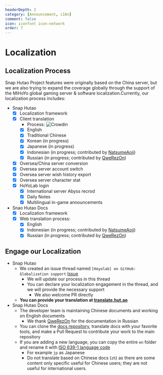 ```yaml
---
headerDepth: 2
category: [Announcement, i18n]
comment: false
icon: iconfont icon-network
order: 7
---
```


# Localization

## Localization Process

Snap Hutao Project features were originally based on the China server, but we are also trying to expand the coverage globally through the support of the MiHoYo global gaming server & software localization.Currently, our localization process includes:

- Snap Hutao
  - [x] Localization framework
  - [x] Client translation
    - Process: ![Crowdin](https://badges.crowdin.net/snap-hutao/localized.svg)
    - [x] English
    - [x] Traditional Chinese
    - [x] Korean (in progress)
    - [x] Japanese (in progress)
    - [x] Indonesian (in progress; contributed by [NatsumeAoii](https://github.com/NatsumeAoii))
    - [x] Russian (in progress; contributed by [QweRezOn](https://github.com/QweRezOn))
  - [x] Oversea/China server conversion
  - [x] Oversea server account switch
  - [x] Oversea server wish history export
  - [x] Oversea server character stat
  - [x] HoYoLab login
    - [x] International server Abyss recrod
    - [x] Daily Notes
    - [x] Multilingual in-game announcements
- Snao Hutao Docs
  - [x] Localization framework
  - [x] Web translation process:
    - [x] English
    - [x] Indonesian (in progress; contributed by [NatsumeAoii](https://github.com/NatsumeAoii))
    - [x] Russian (in progress; contributed by [QweRezOn](https://github.com/QweRezOn))

## Engage our Localization

- Snap Hutao
  - We created an issue thread named `[Hoyolab] on GitHub: Globalization support` [Issue](https://github.com/DGP-Studio/Snap.Hutao/issues/144)
    - We will update our process in this thread
    - You can declare your localization engagement in the thread, and we will provide the necessary support
      - We also welcome PR directly
  - **You can provide your translation at [translate.hut.ao](https://translate.hut.ao)**
- Snap Hutao Docs
  - The developer team is maintaining Chinese documents and working on English documents
    - We thank [QweRezOn](https://github.com/QweRezOn) for the documentation in Russian
  - You can clone the [docs repository](https://github.com/DGP-Studio/Snap.Hutao.Docs), translate docs with your
    favorite tools, and make a Pull Request to contribute your work to the main repository
  - If you are adding a new language, you can copy the entire `en` folder and rename it with [ISO 639-1 language code](https://en.wikipedia.org/wiki/List_of_ISO_639-1_codes)
    - For example `jp` as Japanese
    - Do not translate based on Chinese docs (`zh`) as there are some content only specific useful for Chinese users; they are not useful for international users.
